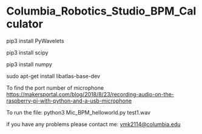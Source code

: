 # Columbia_Robotics_Studio_BPM_Calculator
pip3 install PyWavelets

pip3 install scipy

pip3 install numpy

sudo apt-get install libatlas-base-dev

To find the port number of microphone
https://makersportal.com/blog/2018/8/23/recording-audio-on-the-raspberry-pi-with-python-and-a-usb-microphone

To run the file:
python3 Mic_BPM_helloworld.py test1.wav

if you have any problems please contact me:
ymk2114@columbia.edu
